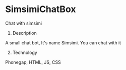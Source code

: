 # SimsimiChatBox
Chat with simsimi

1. Description 

A small chat bot, It's name Simsimi. You can chat with it

2. Technology

Phonegap, HTML, JS, CSS
